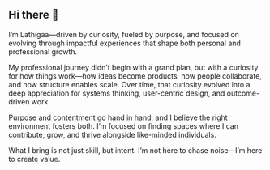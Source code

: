 ## Hi there 👋

I’m Lathigaa—driven by curiosity, fueled by purpose, and focused on evolving through impactful experiences that shape both personal and professional growth.

My professional journey didn’t begin with a grand plan, but with a curiosity for how things work—how ideas become products, how people collaborate, and how structure enables scale. Over time, that curiosity evolved into a deep appreciation for systems thinking, user-centric design, and outcome-driven work.

Purpose and contentment go hand in hand, and I believe the right environment fosters both.
I’m focused on finding spaces where I can contribute, grow, and thrive alongside like-minded individuals.

What I bring is not just skill, but intent. I’m not here to chase noise—I’m here to create value.
